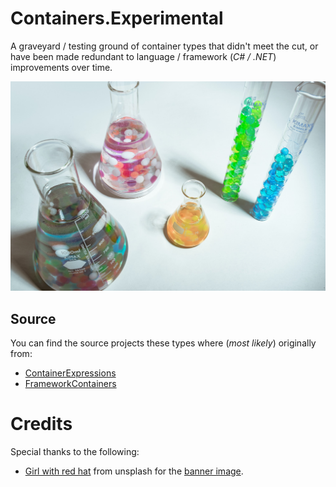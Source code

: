 # Containers.Experimental
A graveyard / testing ground of container types that didn't meet the cut, or have been made redundant to language / framework (_C# / .NET_) improvements over time.

![Banner](assets/images/girl-with-red-hat-6TKVyi11oCM-unsplash.jpg)

## Source

You can find the source projects these types where (_most likely_) originally from:  
* [ContainerExpressions](https://github.com/Matthew-Dove/ContainerExpressions)
* [FrameworkContainers](https://github.com/Matthew-Dove/FrameworkContainers)

# Credits

Special thanks to the following:  
* [Girl with red hat](https://unsplash.com/@girlwithredhat) from unsplash for the [banner image](https://unsplash.com/photos/6TKVyi11oCM).
